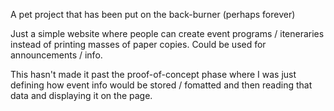 A pet project that has been put on the back-burner (perhaps forever)

Just a simple website where people can create event programs / iteneraries instead of printing masses of paper copies. Could be used for announcements / info.

This hasn't made it past the proof-of-concept phase where I was just defining how event info would be stored / fomatted and then reading that data and displaying it on the page.
